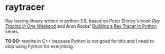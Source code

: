 # raytracer
Ray tracing library written in python 3.8, based on Peter Shirley's book *[Ray Tracing in One Weekend](https://raytracing.github.io/books/RayTracingInOneWeekend.html)* and Arun Rocks' [Building a Ray Tracer in Python](https://www.youtube.com/watch?v=KaCe63v4D_Q&list=PL8ENypDVcs3H-TxOXOzwDyCm5f2fGXlIS) series.

**TO DO:** rewrite in C++ because Python is not good for this and I need to stop using Python for everything.
